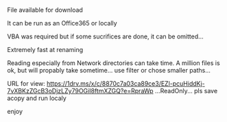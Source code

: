 File available for download

It can be run as an Office365 or locally

VBA was required but if some sucrifices are done, it can be omitted...

Extremely fast at renaming

Reading especially from Network directories can take time. A million files is ok, but will propably take sometime... use filter or chose smaller paths...

URL for view: https://1drv.ms/x/c/8870c7a03ca89ce3/EZl-pcuHiddKj-7vXBKzZGcB3oDjzLZy79OGiI8ftmXZGQ?e=RpraWp  ...ReadOnly... pls save acopy and run localy

enjoy

